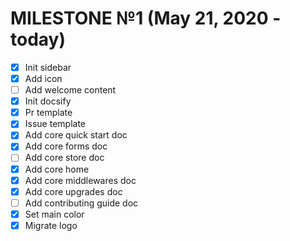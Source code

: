 # MILESTONE №1 (May 21, 2020 - today)

- [x] Init sidebar
- [x] Add icon
- [ ] Add welcome content
- [x] Init docsify
- [x] Pr template
- [x] Issue template
- [x] Add core quick start doc
- [x] Add core forms doc
- [ ] Add core store doc
- [x] Add core home
- [x] Add core middlewares doc
- [x] Add core upgrades doc
- [ ] Add contributing guide doc
- [x] Set main color
- [x] Migrate logo
